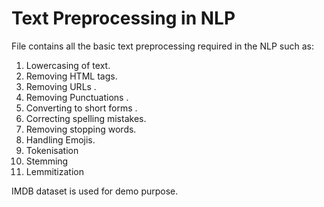 # Text Preprocessing in NLP

File contains all the basic text preprocessing required in the NLP such as:

1. Lowercasing of text.
2. Removing HTML tags.
3. Removing URLs .
4. Removing Punctuations .
5. Converting to short forms .
6. Correcting spelling mistakes.
7. Removing stopping words.
8. Handling Emojis.
9. Tokenisation 
10. Stemming 
11. Lemmitization

IMDB dataset is used for demo purpose.

